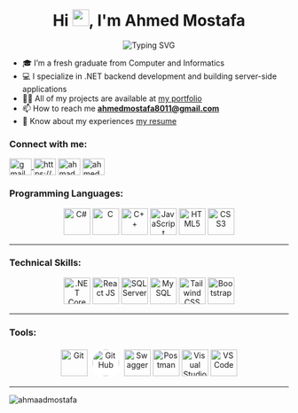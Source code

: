 <h1 align="center">
  Hi <img src="https://raw.githubusercontent.com/MartinHeinz/MartinHeinz/master/wave.gif" width="30px">, I'm Ahmed Mostafa
</h1>

<p align="center">
  <img src="https://readme-typing-svg.demolab.com?font=Fira+Code&size=24&pause=1000&color=004080&center=true&vCenter=true&width=500&lines=.NET+Backend+Developer;Computer+%26+Informatics+Graduate;Always+learning+new+skills" alt="Typing SVG" />
</p>

- 🎓 I’m a fresh graduate from Computer and Informatics
- 💻 I specialize in .NET backend development and building server-side applications
- 👨‍💻 All of my projects are available at [my portfolio](https://ahmaadmostafa.github.io/Portfolio/)
- 📫 How to reach me **ahmedmostafa8011@gmail.com**
- 📄 Know about my experiences [my resume](https://drive.google.com/file/d/1PFPdA8NdK3ycP-0if56iSHFKJS_Y1wj3/view?usp=sharing)

<h3 align="left">Connect with me:</h3>
<p align="left">
<a href="mailto:ahmedmostafa8011@gmail.com" target="blank">
  <img align="center" src="https://cdn.jsdelivr.net/gh/devicons/devicon/icons/google/google-original.svg" alt="gmail" height="30" width="40" />
</a>
<a href="https://linkedin.com/in/https://www.linkedin.com/in/ahmed-mostafa-8093b4239/" target="blank"><img align="center" src="https://raw.githubusercontent.com/rahuldkjain/github-profile-readme-generator/master/src/images/icons/Social/linked-in-alt.svg" alt="https://www.linkedin.com/in/ahmed-mostafa-8093b4239/" height="30" width="40" /></a>
<a href="https://codeforces.com/profile/ahmad_mostafa" target="blank"><img align="center" src="https://raw.githubusercontent.com/rahuldkjain/github-profile-readme-generator/master/src/images/icons/Social/codeforces.svg" alt="ahmad_mostafa" height="30" width="40" /></a>
<a href="https://www.leetcode.com/ahmed_mostafa80" target="blank"><img align="center" src="https://raw.githubusercontent.com/rahuldkjain/github-profile-readme-generator/master/src/images/icons/Social/leet-code.svg" alt="ahmed_mostafa80" height="30" width="40" /></a>
</p>
<h3 align="left">Programming Languages:</h3>
<p align="center">
  <a href="#"><img src="https://cdn.jsdelivr.net/gh/devicons/devicon/icons/csharp/csharp-original.svg" width="48" height="48" alt="C#"/></a>
  <a href="#"><img src="https://cdn.jsdelivr.net/gh/devicons/devicon/icons/c/c-original.svg" width="48" height="48" alt="C"/></a>
  <a href="#"><img src="https://cdn.jsdelivr.net/gh/devicons/devicon/icons/cplusplus/cplusplus-original.svg" width="48" height="48" alt="C++"/></a>
  <a href="#"><img src="https://cdn.jsdelivr.net/gh/devicons/devicon/icons/javascript/javascript-original.svg" width="48" height="48" alt="JavaScript"/></a>
  <a href="#"><img src="https://cdn.jsdelivr.net/gh/devicons/devicon/icons/html5/html5-original.svg" width="48" height="48" alt="HTML5"/></a>
  <a href="#"><img src="https://cdn.jsdelivr.net/gh/devicons/devicon/icons/css3/css3-original.svg" width="48" height="48" alt="CSS3"/></a>
</p>
<hr>
<h3 align="left">Technical Skills:</h3>
<p align="center">
  <a href="#"><img src="https://cdn.jsdelivr.net/gh/devicons/devicon/icons/dotnetcore/dotnetcore-original.svg" width="48" height="48" alt=".NET Core"/></a>
  <a href="#"><img src="https://cdn.jsdelivr.net/gh/devicons/devicon/icons/react/react-original.svg" width="48" height="48" alt="React JS"/></a>
  <a href="#"><img src="https://cdn.jsdelivr.net/gh/devicons/devicon/icons/microsoftsqlserver/microsoftsqlserver-plain.svg" width="48" height="48" alt="SQL Server"/></a>
  <a href="#"><img src="https://cdn.jsdelivr.net/gh/devicons/devicon/icons/mysql/mysql-original.svg" width="48" height="48" alt="MySQL"/></a>
  <a href="#"><img src="https://cdn.jsdelivr.net/gh/devicons/devicon/icons/tailwindcss/tailwindcss-original.svg" width="48" height="48" alt="Tailwind CSS"/></a>
  <a href="#"><img src="https://cdn.jsdelivr.net/gh/devicons/devicon/icons/bootstrap/bootstrap-original.svg" width="48" height="48" alt="Bootstrap"/></a>
</p>
<hr>
<h3 align="left">Tools:</h3>
<p align="center">
  <a href="#"><img src="https://cdn.jsdelivr.net/gh/devicons/devicon/icons/git/git-original.svg" width="48" height="48" alt="Git"/></a>
  <a href="#"><img src="https://cdn.jsdelivr.net/gh/devicons/devicon/icons/github/github-original-wordmark.svg" width="48" height="48" alt="GitHub" style="background-color:#fff; border-radius:50%; padding:5px;"/></a>
  <a href="#"><img src="https://cdn.jsdelivr.net/gh/devicons/devicon/icons/swagger/swagger-original.svg" width="48" height="48" alt="Swagger"/></a>
  <a href="#"><img src="https://www.vectorlogo.zone/logos/getpostman/getpostman-icon.svg" width="48" height="48" alt="Postman"/></a>
    <a href="#"><img src="https://cdn.jsdelivr.net/gh/devicons/devicon/icons/visualstudio/visualstudio-plain.svg" width="48" height="48" alt="Visual Studio"/></a>
  <a href="#"><img src="https://cdn.jsdelivr.net/gh/devicons/devicon/icons/vscode/vscode-original.svg" width="48" height="48" alt="VS Code"/></a>
</p>
<hr>
<p><img align="left" src="https://github-readme-stats.vercel.app/api/top-langs?username=ahmaadmostafa&show_icons=true&locale=en&layout=compact" alt="ahmaadmostafa" /></p>
